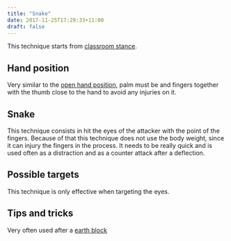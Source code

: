 ```yaml
---
title: "Snake"
date: 2017-11-25T17:29:33+11:00
draft: false
---
```


This technique starts from [classroom stance](../../../stances/classroom).

## Hand position

Very similar to the [open hand position](../open_hand#hand-position), palm must be and fingers together with the thumb close to the hand to avoid any injuries on it.

## Snake

This technique consists in hit the eyes of the attacker with the point of the fingers. Because of that this technique does not use the body weight, since it can injury the fingers in the process. It needs to be really quick and is used often as a distraction and as a counter attack after a deflection.

## Possible targets

This technique is only effective when targeting the eyes.

## Tips and tricks

Very often used after a [earth block](../deflections/earth)
